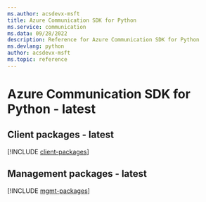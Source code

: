 ```yaml
---
ms.author: acsdevx-msft
title: Azure Communication SDK for Python
ms.service: communication
ms.data: 09/28/2022
description: Reference for Azure Communication SDK for Python
ms.devlang: python
author: acsdevx-msft
ms.topic: reference
---
```

# Azure Communication SDK for Python - latest

## Client packages - latest
[!INCLUDE [client-packages](communication-client-index.md)]
## Management packages - latest
[!INCLUDE [mgmt-packages](communication-mgmt-index.md)]